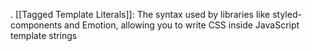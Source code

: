 . [[Tagged Template Literals]]: The syntax used by libraries like styled-components and Emotion, allowing you to write CSS inside JavaScript template strings